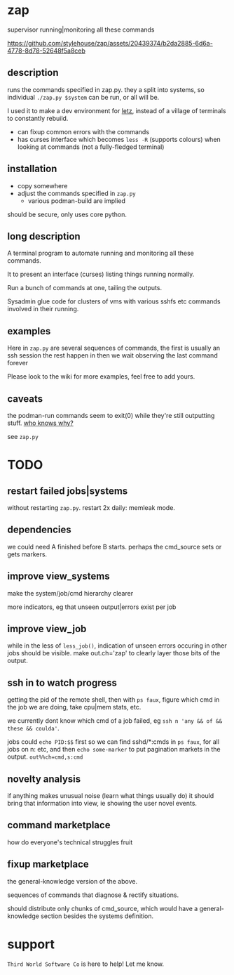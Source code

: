 # zap
supervisor running|monitoring all these commands

https://github.com/stylehouse/zap/assets/20439374/b2da2885-6d6a-4778-8d78-52648f5a8ceb

## description

runs the commands specified in zap.py. they a split into systems, so individual `./zap.py $system` can be run, or all will be.

I used it to make a dev environment for [letz](https://github.com/stylehouse/letz), instead of a village of terminals to constantly rebuild.

- can fixup common errors with the commands
- has curses interface which becomes `less -R` (supports colours) when looking at commands (not a fully-fledged terminal)

## installation

* copy somewhere
* adjust the commands specified in `zap.py`
  * various podman-build are implied

should be secure, only uses core python.

## long description

A terminal program to automate running and monitoring all these commands.

It to present an interface (curses) listing things running normally.

Run a bunch of commands at one, tailing the outputs.

Sysadmin glue code for clusters of vms with various sshfs etc commands involved in their running.

## examples

Here in `zap.py` are several sequences of commands,
    the first is usually an ssh session the rest happen in
    then we wait observing the last command forever

Please look to the wiki for more examples, feel free to add yours.

## caveats

the podman-run commands seem to exit(0) while they're still outputting stuff. [who knows why?](https://stackoverflow.com/questions/881388/double-fork-when-creating-a-daemon/5386753#5386753)

see `zap.py`

# TODO

## restart failed jobs|systems
without restarting `zap.py`.
restart 2x daily: memleak mode.

## dependencies
we could need A finished before B starts. perhaps the cmd_source sets or gets markers.

## improve view_systems
make the system/job/cmd hierarchy clearer

more indicators, eg that unseen output|errors exist per job

## improve view_job
while in the less of `less_job()`, indication of unseen errors occuring in other jobs should be visible. make out.ch='zap' to clearly layer those bits of the output.

## ssh in to watch progress
getting the pid of the remote shell, then with `ps faux`, figure which cmd in the job we are doing, take cpu|mem stats, etc.

we currently dont know which cmd of a job failed, eg `ssh n 'any && of && these && coulda'`.

jobs could `echo PID:$$` first so we can find sshd/*:cmds in `ps faux`, for all jobs on n: etc, and then `echo some-marker` to put pagination markets in the output. `out%%ch=cmd,s:cmd`

## novelty analysis
if anything makes unusual noise (learn what things usually do) it should bring that information into view, ie showing the user novel events.

## command marketplace
how do everyone's technical struggles fruit

## fixup marketplace
the general-knowledge version of the above.

sequences of commands that diagnose & rectify situations.

should distribute only chunks of cmd_source, which would have a general-knowledge section besides the systems definition.

# support

`Third World Software Co` is here to help! Let me know.
